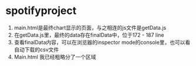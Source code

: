 # spotifyproject
1. main.html是最终chart显示的页面，与之相连的js文件是getData.js
2. 在getData.js里，最终的data存在finalData中，位于172 - 187 line
3. 查看finalData内容，可以在浏览器的inspector mode的console里，也可以看自动下载的csv文件
4. Main.html 我已经粗略分了一个区域
